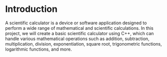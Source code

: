 # Introduction
A scientific calculator is a device or software application designed to perform a wide range of mathematical and scientific calculations. In this project, we will create a basic scientific calculator using C++, which can handle various mathematical operations such as addition, subtraction, multiplication, division, exponentiation, square root, trigonometric functions, logarithmic functions, and more.

